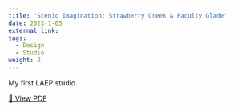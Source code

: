 ```yaml
---
title: 'Scenic Imagination: Strawberry Creek & Faculty Glade'
date: 2023-1-05
external_link: 
tags:
  - Design
  - Studio
weight: 2
---
```

My first LAEP studio.

[📄 View PDF](/uploads/Final_Tse_compressed.pdf)
<!--more-->
